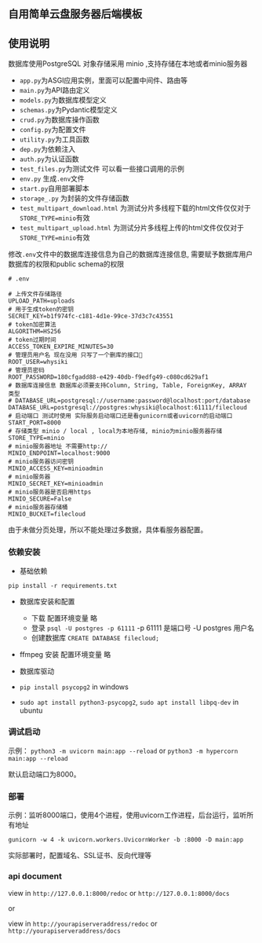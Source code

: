 
## 自用简单云盘服务器后端模板

## 使用说明

数据库使用PostgreSQL 对象存储采用 minio ,支持存储在本地或者minio服务器

- `app.py`为ASGI应用实例，里面可以配置中间件、路由等
- `main.py`为API路由定义
- `models.py`为数据库模型定义
- `schemas.py`为Pydantic模型定义
- `crud.py`为数据库操作函数
- `config.py`为配置文件
- `utility.py`为工具函数
- `dep.py`为依赖注入
- `auth.py`为认证函数
- `test_files.py`为测试文件 可以看一些接口调用的示例
- `env.py` 生成`.env`文件
- `start.py`自用部署脚本
- `storage_.py` 为封装的文件存储函数
- `test_multipart_download.html` 为测试分片多线程下载的html文件仅仅对于`STORE_TYPE=minio`有效
- `test_multipart_upload.html` 为测试分片多线程上传的html文件仅仅对于`STORE_TYPE=minio`有效


修改`.env`文件中的数据库连接信息为自己的数据库连接信息, 需要赋予数据库用户数据库的权限和public schema的权限

```shell
# .env

# 上传文件存储路径
UPLOAD_PATH=uploads 
# 用于生成token的密钥
SECRET_KEY=b1f974fc-c181-4d1e-99ce-37d3c7c43551 
# token加密算法
ALGORITHM=HS256
# token过期时间
ACCESS_TOKEN_EXPIRE_MINUTES=30
# 管理员用户名 现在没用 只写了一个删库的接口🥲
ROOT_USER=whysiki
# 管理员密码
ROOT_PASSWORD=180cfgadd88-e429-40db-f9edfg49-c080cd629af1 
# 数据库连接信息 数据库必须要支持Column, String, Table, ForeignKey, ARRAY 类型
# DATABASE_URL=postgresql://username:password@localhost:port/database
DATABASE_URL=postgresql://postgres:whysiki@localhost:61111/filecloud
# 启动端口 测试时使用 实际服务启动端口还是看gunicorn或者uvicorn的启动端口
START_PORT=8000
# 存储类型 minio / local , local为本地存储, minio为minio服务器存储
STORE_TYPE=minio
# minio服务器地址 不需要http://
MINIO_ENDPOINT=localhost:9000
# minio服务器访问密钥
MINIO_ACCESS_KEY=minioadmin
# minio服务器
MINIO_SECRET_KEY=minioadmin
# minio服务器是否启用https
MINIO_SECURE=False
# minio服务器存储桶
MINIO_BUCKET=filecloud
```

由于未做分页处理，所以不能处理过多数据，具体看服务器配置。


### 依赖安装

- 基础依赖

`pip install -r requirements.txt`

- 数据库安装和配置 
  - 下载 配置环境变量 略
  - 登录 `psql -U postgres -p 61111`  -p 61111 是端口号 -U postgres  用户名
  - 创建数据库 `CREATE DATABASE filecloud;`

- ffmpeg 安装 配置环境变量 略

- 数据库驱动

- `pip install psycopg2` in windows
- `sudo apt install python3-psycopg2`, `sudo apt install libpq-dev` in ubuntu


### 调试启动

示例：
`python3 -m uvicorn main:app --reload`
or
`python3 -m hypercorn main:app --reload`

默认启动端口为8000。

### 部署

示例：监听8000端口，使用4个进程，使用uvicorn工作进程，后台运行，监听所有地址

`gunicorn -w 4 -k uvicorn.workers.UvicornWorker -b :8000 -D main:app`

实际部署时，配置域名、SSL证书、反向代理等

### api document 

view in `http://127.0.0.1:8000/redoc` or `http://127.0.0.1:8000/docs`

or

view in `http://yourapiserveraddress/redoc` or `http://yourapiserveraddress/docs`